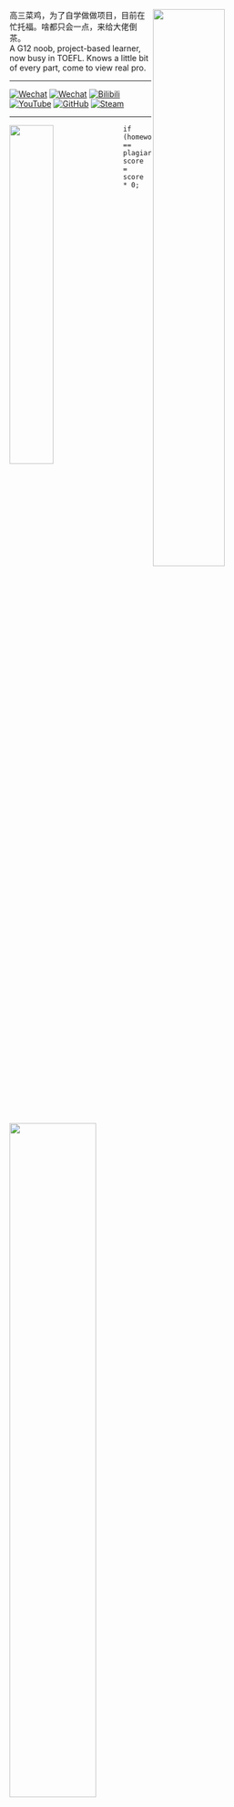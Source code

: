 <div>
  <img align="right" width="50%" src="https://github-readme-stats.vercel.app/api?username=SynthesisDu&show_icons=true" />
  <p align="left">高三菜鸡，为了自学做做项目，目前在忙托福。啥都只会一点，来给大佬倒茶。</br>A G12 noob, project-based learner, now busy in TOEFL. Knows a little bit of every part, come to view real pro.</br></p>
  <hr />
  <p><a href='https://mp.weixin.qq.com/mp/profile_ext?action=home&amp;__biz=MzI1NDQ4MzIxMg==&amp;scene=124&amp;uin=&amp;key=&amp;devicetype=Windows+10+x64&amp;version=63010043&amp;lang=zh_CN&amp;a8scene=7&amp;fontgear=2'><img src="https://img.shields.io/badge/-VMA%E7%A1%AC%E4%BB%B6%E7%A4%BE-green?style=flat&amp;logo=Wechat&amp;logoColor=white" referrerpolicy="no-referrer" alt="Wechat"></a>
  <a href='https://mp.weixin.qq.com/mp/profile_ext?action=home&amp;__biz=MzIxODQ0NzQ1OQ==&amp;scene=124&amp;uin=&amp;key=&amp;devicetype=Windows+10+x64&amp;version=63010043&amp;lang=zh_CN&amp;a8scene=7&amp;fontgear=2'><img src="https://img.shields.io/badge/-SynthesisDu-green?style=flat&amp;logo=Wechat&amp;logoColor=white" referrerpolicy="no-referrer" alt="Wechat"></a>
  <a href='https://space.bilibili.com/62596542'><img src="https://img.shields.io/badge/-SynRGB-05bfdf?style=flat&amp;logo=Bilibili&amp;logoColor=white" referrerpolicy="no-referrer" alt="Bilibili"></a>
  <a href='https://www.youtube.com/channel/UC81J1wPu1f1Dm3R8yWnrDqw'><img src="https://img.shields.io/badge/-SynRGB-FF0000?style=flat&amp;logo=YouTube&amp;logoColor=white" referrerpolicy="no-referrer" alt="YouTube"></a>
  <a href='https://github.com/SynthesisDu'><img src="https://img.shields.io/badge/-SynthesisDu-3A3A3A?style=flat&amp;logo=GitHub&amp;logoColor=white" referrerpolicy="no-referrer" alt="GitHub"></a>
  <a href='https://steamcommunity.com/profiles/76561198863245086/'><img src="https://img.shields.io/badge/-Titan%20Z-0044AA?style=flat&amp;logo=Steam&amp;logoColor=white" referrerpolicy="no-referrer" alt="Steam"></a>
  </p>
</div>
<hr />
<div>
  <img align="left" width="39%" src="https://github-readme-stats.vercel.app/api/top-langs/?username=synthesisdu&langs_count=15&layout=compact" />
  <pre><code class='language-java' width="56%" lang='java'>if (homework == plagiarize) score = score * 0;</code></pre>
  <img width="55%" src="https://github-readme-stats.vercel.app/api/wakatime?username=IlllIlIlIIlIl" />
</div>

<br>

<div>
<details>
  <summary><font size='50'>View More</font></summary>
<figure><table>
<thead>
<tr><th>SynRGB</th><th>SynEGR</th></tr></thead>
<tbody><tr><td>&nbsp;</td><td>&nbsp;</td></tr><tr><td><a href='https://github.com/anuraghazra/github-readme-stats'><img src="https://github-readme-stats.vercel.app/api/pin/?username=SynRGB&amp;repo=Trandict" referrerpolicy="no-referrer" alt="Readme Card"></a></td><td><a href='https://github.com/anuraghazra/github-readme-stats'><img src="https://github-readme-stats.vercel.app/api/pin/?username=SynEGR&amp;repo=PowerSupply_GWERP2U700_Modify" referrerpolicy="no-referrer" alt="Readme Card"></a><br><a href='https://github.com/anuraghazra/github-readme-stats'><img src="https://github-readme-stats.vercel.app/api/pin/?username=SynEGR&amp;repo=PCIe_Arduino_Expansion" referrerpolicy="no-referrer" alt="Readme Card"></a></td></tr><tr><td>&nbsp;</td><td>&nbsp;</td></tr><tr><td>&nbsp;</td><td><a href='https://github.com/anuraghazra/github-readme-stats'><img src="https://github-readme-stats.vercel.app/api/pin/?username=SynEGR&amp;repo=PCIe_OCP2.0_Adapter" referrerpolicy="no-referrer" alt="Readme Card"></a><br><a href='https://github.com/anuraghazra/github-readme-stats'><img src="https://github-readme-stats.vercel.app/api/pin/?username=SynEGR&amp;repo=PowerSupply_HPECommonSlot_Adapter" referrerpolicy="no-referrer" alt="Readme Card"></a></td></tr></tbody>
</table></figure>
<p>&nbsp;</p>
</details>
</div>
